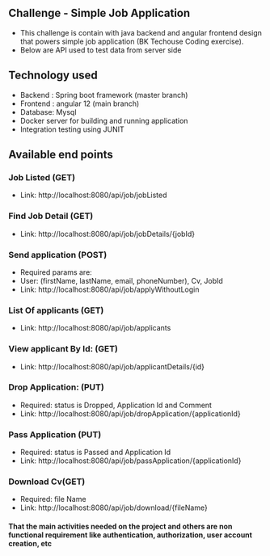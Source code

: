 ## Challenge - Simple Job Application
- This challenge is contain with java backend  and angular frontend design that powers simple job application 
(BK Techouse Coding exercise).
- Below are API used to test data from server side

## Technology used
-	Backend : Spring boot framework (master branch)
-	Frontend : angular 12 (main branch)
-	Database: Mysql 
-	Docker server for building and running application
- Integration testing using JUNIT

## Available end points
### Job Listed (GET)
- Link: http://localhost:8080/api/job/jobListed
### Find Job Detail (GET)
- Link: http://localhost:8080/api/job/jobDetails/{jobId}
### Send application (POST)
- Required params are: 
- User: (firstName, lastName, email, phoneNumber), Cv, JobId
- Link: http://localhost:8080/api/job/applyWithoutLogin
### List Of applicants (GET)
- Link: http://localhost:8080/api/job/applicants
### View applicant By Id: (GET)
- Link: http://localhost:8080/api/job/applicantDetails/{id}
### Drop Application: (PUT)
- Required: status is Dropped, Application Id and Comment
- Link: http://localhost:8080/api/job/dropApplication/{applicationId}
### Pass Application (PUT)
- Required: status is Passed and Application Id 
- Link: http://localhost:8080/api/job/passApplication/{applicationId}
### Download Cv(GET)
- Required: file Name
- Link: http://localhost:8080/api/job/download/{fileName}

#### That the main activities needed on the project and others are non functional requirement like authentication, authorization, user account creation, etc

